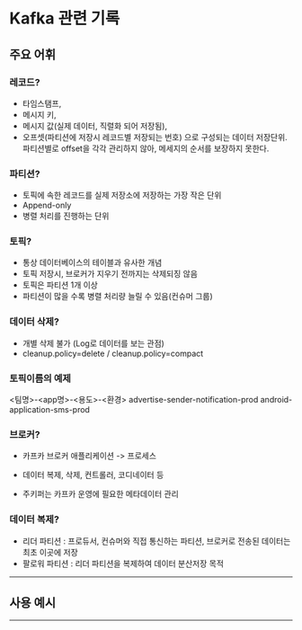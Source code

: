 # Kafka 관련 기록

## 주요 어휘

### 레코드?
- 타임스탬프, 
- 메시지 키, 
- 메시지 값(실제 데이터, 직렬화 되어 저장됨), 
- 오프셋(파티션에 저장시 레코드별 저장되는 번호)
으로 구성되는 데이터 저장단위.
파티션별로 offset을 각각 관리하지 않아, 메세지의 순서를 보장하지 못한다.

### 파티션?
- 토픽에 속한 레코드를 실제 저장소에 저장하는 가장 작은 단위
- Append-only 
- 병렬 처리를 진행하는 단위

### 토픽?
- 통상 데이터베이스의 테이블과 유사한 개념
- 토픽 저장시, 브로커가 지우기 전까지는 삭제되징 않음
- 토픽은 파티션 1개 이상
- 파티션이 많을 수록 병렬 처리량 늘릴 수 있음(컨슈머 그룹)

### 데이터 삭제?
- 개별 삭제 불가 (Log로 데이터를 보는 관점)
- cleanup.policy=delete / cleanup.policy=compact

### 토픽이름의 예제
<팀명>-<app명>-<용도>-<환경>
advertise-sender-notification-prod
android-application-sms-prod


### 브로커?
- 카프카 브로커 애플리케이션 -> 프로세스
- 데이터 복제, 삭제, 컨트롤러, 코디네이터 등

- 주키퍼는 카프카 운영에 필요한 메타데이터 관리

### 데이터 복제?
- 리더 파티션 : 프로듀서, 컨슈머와 직접 통신하는 파티션, 브로커로 전송된 데이터는 최초 이곳에 저장
- 팔로워 파티션 : 리더 파티션을 복제하여 데이터 분산저장 목적

---
## 사용 예시


--- 
